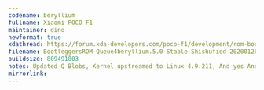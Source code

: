 ```yaml
---
codename: beryllium
fullname: Xiaomi POCO F1
maintainer: dino
newformat: true
xdathread: https://forum.xda-developers.com/poco-f1/development/rom-bootleggersrom-5-0-stable-beryllium-t4040783
filename: BootleggersROM-Queue4beryllium.5.0-Stable-Shishufied-20200126-144337.zip
buildsize: 809491803
notes: Updated Q Blobs, Kernel upstreamed to Linux 4.9.211, And yes Anxcam works now
mirrorlink:
---
```

